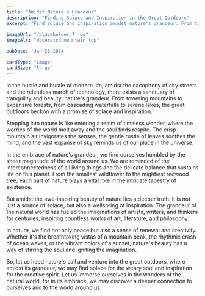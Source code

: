 ```yaml
---
title: "Amidst Nature's Grandeur"
description: "Finding Solace and Inspiration in the Great Outdoors"
excerpt: "Find solace and inspiration amidst nature's grandeur. From towering mountains to serene lakes, immerse yourself in the beauty of the great outdoors and discover the renewal it offers for mind and soul."

imageUrl: "/placeholder-7.jpg"
imageAlt: "decorated mountain top"

pubDate: 'Jan 26 2024'

cardType: "image"
cardSize: "large"
---
```



In the hustle and bustle of modern life, amidst the cacophony of city
streets and the relentless march of technology, there exists a
sanctuary of tranquility and beauty: nature's grandeur. From towering
mountains to expansive forests, from cascading waterfalls to serene
lakes, the great outdoors beckon with a promise of solace and
inspiration.

Stepping into nature is like entering a realm of timeless wonder,
where the worries of the world melt away and the soul finds
respite. The crisp mountain air invigorates the senses, the gentle
rustle of leaves soothes the mind, and the vast expanse of sky reminds
us of our place in the universe.

In the embrace of nature's grandeur, we find ourselves humbled by the
sheer magnitude of the world around us. We are reminded of the
interconnectedness of all living things and the delicate balance that
sustains life on this planet. From the smallest wildflower to the
mightiest redwood tree, each part of nature plays a vital role in the
intricate tapestry of existence.

But amidst the awe-inspiring beauty of nature lies a deeper truth: it
is not just a source of solace, but also a wellspring of
inspiration. The grandeur of the natural world has fueled the
imaginations of artists, writers, and thinkers for centuries,
inspiring countless works of art, literature, and philosophy.

In nature, we find not only peace but also a sense of renewal and
creativity. Whether it's the breathtaking vistas of a mountain peak,
the rhythmic crash of ocean waves, or the vibrant colors of a sunset,
nature's beauty has a way of stirring the soul and igniting the
imagination.

So, let us heed nature's call and venture into the great outdoors,
where amidst its grandeur, we may find solace for the weary soul and
inspiration for the creative spirit. Let us immerse ourselves in the
wonders of the natural world, for in its embrace, we may discover a
deeper connection to ourselves and to the world around us.
